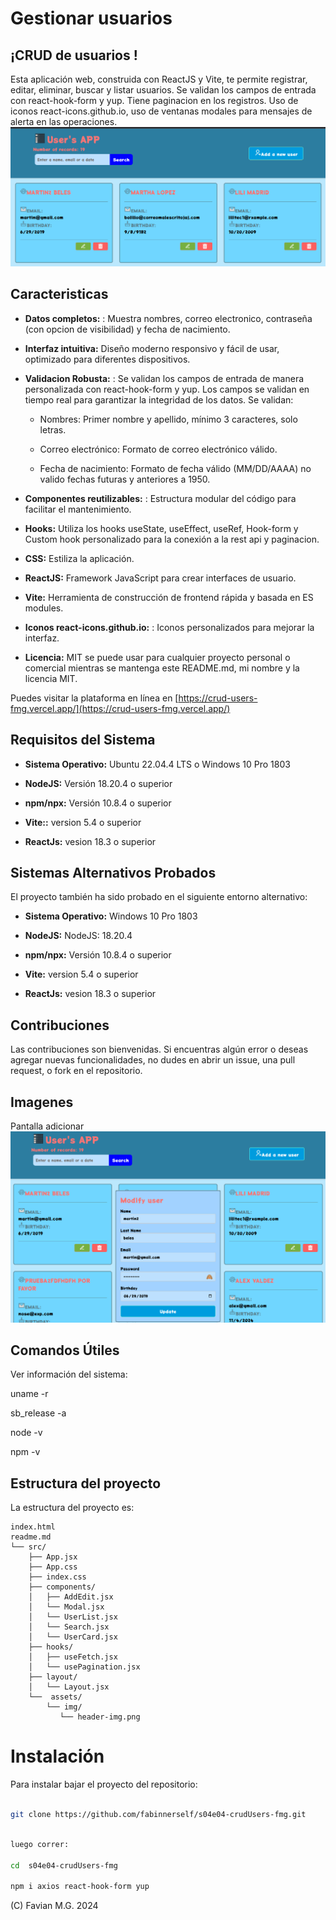 # Gestionar usuarios  

## ¡CRUD de usuarios !

Esta aplicación web, construida con ReactJS y Vite, te permite registrar, editar, eliminar, buscar y listar usuarios. Se validan los campos de entrada con react-hook-form y yup. Tiene paginacion en los registros. Uso de iconos react-icons.github.io, uso de ventanas modales para mensajes de alerta en las operaciones.
![main](crud-user-main.png)


## Caracteristicas

- **Datos completos:** : Muestra nombres, correo electronico, contraseña (con opcion de visibilidad) y fecha de nacimiento.

- **Interfaz intuitiva:** Diseño moderno responsivo y fácil de usar, optimizado para diferentes dispositivos.

- **Validacion Robusta:** : Se validan los campos de entrada de manera personalizada con react-hook-form y yup. Los campos se validan en tiempo real  para garantizar la integridad de los datos. Se validan:
    - Nombres: Primer nombre y apellido, mínimo 3 caracteres, solo letras.

    - Correo electrónico: Formato de correo electrónico válido.

    - Fecha de nacimiento: Formato de fecha válido (MM/DD/AAAA) no valido fechas futuras y anteriores a 1950.

- **Componentes reutilizables:** : Estructura modular del código para facilitar el mantenimiento.

- **Hooks:** Utiliza los hooks useState, useEffect, useRef, Hook-form y Custom hook personalizado para la conexión a la rest api y paginacion. 

- **CSS:**  Estiliza la aplicación. 

- **ReactJS:**  Framework JavaScript para crear interfaces de usuario. 

- **Vite:**  Herramienta de construcción de frontend rápida y basada en ES modules. 

- **Iconos react-icons.github.io:** : Iconos personalizados para mejorar la interfaz.

- **Licencia:**  MIT se puede usar para cualquier proyecto personal o comercial mientras se mantenga este README.md, mi nombre y la licencia MIT.
 
Puedes visitar la plataforma en línea en [https://crud-users-fmg.vercel.app/](https://crud-users-fmg.vercel.app/)

## Requisitos del Sistema

- **Sistema Operativo:** Ubuntu 22.04.4 LTS o Windows 10 Pro 1803 

- **NodeJS:** Versión 18.20.4 o superior 

- **npm/npx:** Versión 10.8.4 o superior 

- **Vite::** version 5.4 o superior 

- **ReactJs:** vesion 18.3 o superior 
    
## Sistemas Alternativos Probados

El proyecto también ha sido probado en el siguiente entorno alternativo:

- **Sistema Operativo:** Windows 10 Pro 1803

- **NodeJS:** NodeJS: 18.20.4

- **npm/npx:** Versión 10.8.4 o superior 

- **Vite:** version 5.4 o superior 

- **ReactJs:** vesion 18.3 o superior 

## Contribuciones
Las contribuciones son bienvenidas. Si encuentras algún error o deseas agregar nuevas funcionalidades, no dudes en abrir un issue, una pull  request, o fork en el repositorio.

## Imagenes

Pantalla adicionar ![main](crud.png)

## Comandos Útiles

Ver información del sistema:

uname -r

sb_release -a

node -v

npm -v

## Estructura del proyecto

La estructura del proyecto es:
```
index.html
readme.md
└── src/
    ├── App.jsx
    ├── App.css
    ├── index.css
    ├── components/
    │   ├── AddEdit.jsx
    │   └── Modal.jsx
    │   └── UserList.jsx
    │   └── Search.jsx
    │   └── UserCard.jsx
    ├── hooks/
    │   ├── useFetch.jsx
    │   └── usePagination.jsx
    ├── layout/        
    │   └── Layout.jsx
    └──  assets/
        └── img/
           └── header-img.png

```
# Instalación

Para instalar bajar el proyecto del repositorio:

```bash

git clone https://github.com/fabinnerself/s04e04-crudUsers-fmg.git
```

```bash

luego correr:

cd  s04e04-crudUsers-fmg

npm i axios react-hook-form yup
```

(C) Favian M.G. 2024 
